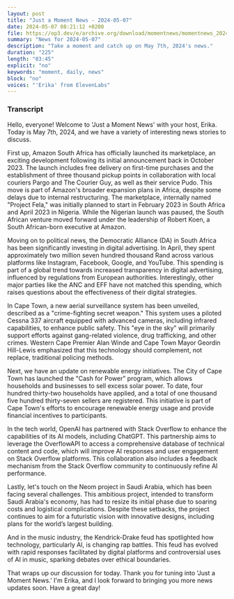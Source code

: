 ```yaml
---
layout: post
title: "Just a Moment News - 2024-05-07"
date: 2024-05-07 08:21:12 +0200
file: https://op3.dev/e/archive.org/download/momentnews/momentnews_2024-05-07.mp3
summary: "News for 2024-05-07"
description: "Take a moment and catch up on May 7th, 2024's news."
duration: "225"
length: "03:45"
explicit: "no"
keywords: "moment, daily, news"
block: "no"
voices: "'Erika' from ElevenLabs"
---
```


### Transcript

Hello, everyone! Welcome to 'Just a Moment News' with your host, Erika. Today is May 7th, 2024, and we have a variety of interesting news stories to discuss.

First up, Amazon South Africa has officially launched its marketplace, an exciting development following its initial announcement back in October 2023. The launch includes free delivery on first-time purchases and the establishment of three thousand pickup points in collaboration with local couriers Pargo and The Courier Guy, as well as their service Pudo. This move is part of Amazon's broader expansion plans in Africa, despite some delays due to internal restructuring. The marketplace, internally named "Project Fela," was initially planned to start in February 2023 in South Africa and April 2023 in Nigeria. While the Nigerian launch was paused, the South African venture moved forward under the leadership of Robert Koen, a South African-born executive at Amazon.

Moving on to political news, the Democratic Alliance (DA) in South Africa has been significantly investing in digital advertising. In April, they spent approximately two million seven hundred thousand Rand across various platforms like Instagram, Facebook, Google, and YouTube. This spending is part of a global trend towards increased transparency in digital advertising, influenced by regulations from European authorities. Interestingly, other major parties like the ANC and EFF have not matched this spending, which raises questions about the effectiveness of their digital strategies.

In Cape Town, a new aerial surveillance system has been unveiled, described as a "crime-fighting secret weapon." This system uses a piloted Cessna 337 aircraft equipped with advanced cameras, including infrared capabilities, to enhance public safety. This "eye in the sky" will primarily support efforts against gang-related violence, drug trafficking, and other crimes. Western Cape Premier Alan Winde and Cape Town Mayor Geordin Hill-Lewis emphasized that this technology should complement, not replace, traditional policing methods.

Next, we have an update on renewable energy initiatives. The City of Cape Town has launched the "Cash for Power" program, which allows households and businesses to sell excess solar power. To date, four hundred thirty-two households have applied, and a total of one thousand five hundred thirty-seven sellers are registered. This initiative is part of Cape Town's efforts to encourage renewable energy usage and provide financial incentives to participants.

In the tech world, OpenAI has partnered with Stack Overflow to enhance the capabilities of its AI models, including ChatGPT. This partnership aims to leverage the OverflowAPI to access a comprehensive database of technical content and code, which will improve AI responses and user engagement on Stack Overflow platforms. This collaboration also includes a feedback mechanism from the Stack Overflow community to continuously refine AI performance.

Lastly, let's touch on the Neom project in Saudi Arabia, which has been facing several challenges. This ambitious project, intended to transform Saudi Arabia's economy, has had to resize its initial phase due to soaring costs and logistical complications. Despite these setbacks, the project continues to aim for a futuristic vision with innovative designs, including plans for the world’s largest building.

And in the music industry, the Kendrick-Drake feud has spotlighted how technology, particularly AI, is changing rap battles. This feud has evolved with rapid responses facilitated by digital platforms and controversial uses of AI in music, sparking debates over ethical boundaries.

That wraps up our discussion for today. Thank you for tuning into 'Just a Moment News.' I'm Erika, and I look forward to bringing you more news updates soon. Have a great day!
